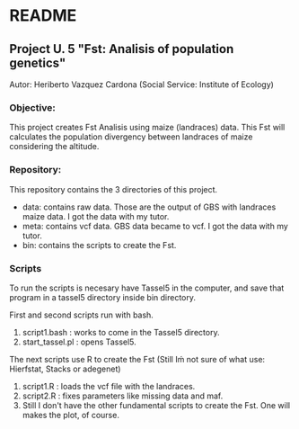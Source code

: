 # **README**

## Project U. 5 "Fst: Analisis of population genetics"

Autor: Heriberto Vazquez Cardona (Social Service: Institute of Ecology)

### Objective:
This project creates Fst Analisis using maize (landraces) data. This Fst will calculates the population divergency 
between landraces of maize considering the altitude. 

### Repository:
This repository contains the 3 directories of this project.
- data: contains raw data. Those are the output of GBS with landraces maize data. I got the data with my tutor.
- meta: contains vcf data. GBS data became to vcf. I got the data with my tutor.
- bin: contains the scripts to create the Fst.

### Scripts
To run the scripts is necesary have Tassel5 in the computer, and save that program in a tassel5 directory inside bin directory.

First and second scripts run with bash.

1. script1.bash : works to come in the Tassel5 directory.
2. start_tassel.pl : opens Tassel5.

The next scripts use R to create the Fst (Still Iḿ not sure of what use: Hierfstat, Stacks  or adegenet)

1. script1.R : loads the vcf file with the landraces.
2. script2.R : fixes parameters like missing data and maf.
3. Still I don't have the other fundamental scripts to create the Fst. One will makes the plot, of course.


